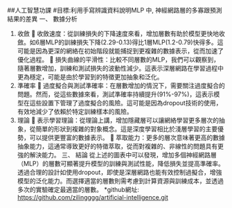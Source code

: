 ##人工智慧功課
#目標:利用手寫辨識資料說明MLP 中, 神經網路層的多寡跟預測結果的差異
一、	數據分析
1. 收斂
	收斂速度：從訓練損失的下降速度來看，增加層數有助於模型更快地收斂。如6層MLP的訓練損失下降(2.29-0.13)得比1層MLP(1.2-0.79)快得多。這可能是因為更深的網絡在初始階段就能捕捉到更複雜的數據表示，從而加速了優化過程。
	損失曲線的平滑性：比較不同層數的MLP，我們可以觀察到，隨著層數增加，訓練和測試損失的波動性減少。這表示深層網路在學習過程中更為穩定，可能是由於學習到的特徵更加抽象和泛化。
2. 準確率
	過度擬合與測試準確率：在層數增加的情況下，需要關注過度擬合的問題。然而，從這些數據來看，測試準確率持續提升(91%-97%)，這表示模型在這些設置下管理了過度擬合的風險。這可能是因為dropout技術的使用，有效地減少了依賴於特定訓練樣本的風險。
3. 理論
	表示學習理論：從理論上講，增加隱藏層可以讓網絡學習更多層次的抽象，從簡單的形狀到複雜的對象概念。這是深度學習相比於淺層學習的主要優勢，可以提供更豐富的數據表示。
	萃取能力：更多的層次意味著更高的數據抽象能力，這通常導致更好的特徵萃取，從而對複雜的、非線性的問題具有更強的解決能力。
三、	結論
從上述的圖表中可以發現，增加多個神經網路層（MLP）的層數可顯著提升模型的訓練與測試性能，降低損失並提高準確率。透過合理的設計如使用dropout，即使是深層網路也能有效控制過擬合，增強模型的泛化能力。而選擇適當的層數則需考慮到計算資源與訓練成本，並透過多次的實驗確定最適當的層數。
*github網址: https://github.com/zilingggg/artificial-intelligence.git

